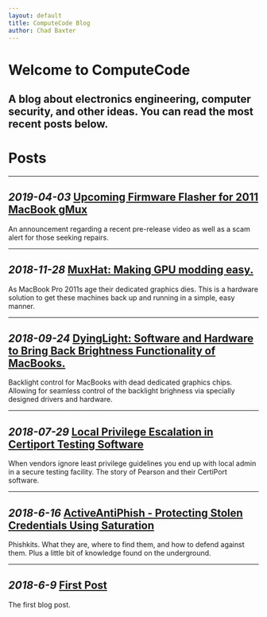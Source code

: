 ```yaml
---
layout: default
title: ComputeCode Blog
author: Chad Baxter
---
```


Welcome to ComputeCode
===

A blog about electronics engineering, computer security, and other ideas. You can read the most recent posts below.
---

Posts
===

<hr>

<strong> _2019-04-03_ [Upcoming Firmware Flasher for 2011 MacBook gMux](2019-04-03_1.html)</strong>
---

An announcement regarding a recent pre-release video as well as a scam alert for those seeking repairs.


<hr>

<strong> _2018-11-28_ [MuxHat: Making GPU modding easy.](MuxHat.html)</strong>
---

As MacBook Pro 2011s age their dedicated graphics dies. This is a hardware solution to get these machines back up and running in a simple, easy manner.

<hr>

<strong> _2018-09-24_ [DyingLight: Software and Hardware to Bring Back Brightness Functionality of MacBooks.](DyingLight.html)</strong>
---

Backlight control for MacBooks with dead dedicated graphics chips. Allowing for seamless control of the backlight brighness via specially designed drivers and hardware.

<hr>

<strong> _2018-07-29_ [Local Privilege Escalation in Certiport Testing Software](2018-07-29_1.html)</strong>
---

When vendors ignore least privilege guidelines you end up with local admin in a secure testing facility. The story of Pearson and their CertiPort software.

<hr>

<strong>_2018-6-16_ [ActiveAntiPhish - Protecting Stolen Credentials Using Saturation](2018-06-16_1.html)</strong>
---

Phishkits. What they are, where to find them, and how to defend against them. Plus a little bit of knowledge found on the underground.

<hr>

<strong>_2018-6-9_ [First Post](2018-06-09_1.html)</strong>
---

The first blog post.
